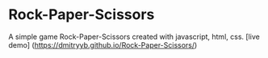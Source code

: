 # Rock-Paper-Scissors
A simple game Rock-Paper-Scissors created with javascript, html, css.
[live demo] (https://dmitryyb.github.io/Rock-Paper-Scissors/)

